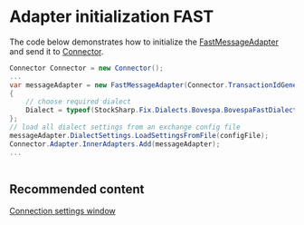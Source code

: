 # Adapter initialization FAST

The code below demonstrates how to initialize the [FastMessageAdapter](xref:StockSharp.Fix.FastMessageAdapter) and send it to [Connector](xref:StockSharp.Algo.Connector).

```cs
Connector Connector = new Connector();				
...				
var messageAdapter = new FastMessageAdapter(Connector.TransactionIdGenerator)
{
    // choose required dialect
    Dialect = typeof(StockSharp.Fix.Dialects.Bovespa.BovespaFastDialect),
};
// load all dialect settings from an exchange config file
messageAdapter.DialectSettings.LoadSettingsFromFile(configFile);
Connector.Adapter.InnerAdapters.Add(messageAdapter);
...	
							
```

## Recommended content

[Connection settings window](API_UI_ConnectorWindow.md)
